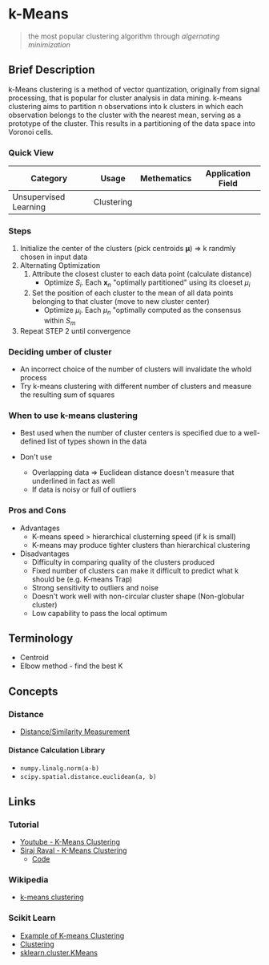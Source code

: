 # k-Means

> the most popular clustering algorithm through *algernating minimization*

## Brief Description

k-Means clustering is a method of vector quantization, originally from signal processing, that is popular for cluster analysis in data mining. k-means clustering aims to partition n observations into k clusters in which each observation belongs to the cluster with the nearest mean, serving as a prototype of the cluster. This results in a partitioning of the data space into Voronoi cells.

### Quick View

Category|Usage|Methematics|Application Field
--------|-----|-----------|-----------------
Unsupervised Learning|Clustering||

### Steps

1. Initialize the center of the clusters (pick centroids $\mathbf{\mu}$) => k randmly chosen in input data
2. Alternating Optimization
   1. Attribute the closest cluster to each data point (calculate distance)
      * Optimize $S_i$. Each $\mathbf{x}_n$ "optimally partitioned" using its cloeset $\mu_i$
   2. Set the position of each cluster to the mean of all data points belonging to that cluster (move to new cluster center)
      * Optimize $\mu_i$. Each $\mu_n$ "optimally computed as the consensus within $S_m$
3. Repeat STEP 2 until convergence

### Deciding umber of cluster

* An incorrect choice of the number of clusters will invalidate the whold process
* Try k-means clustering with different number of clusters and measure the resulting sum of squares

### When to use k-means clustering

* Best used when the number of cluster centers is specified due to a well-defined list of types shown in the data

* Don't use
    * Overlapping data => Euclidean distance doesn't measure that underlined in fact as well
    * If data is noisy or full of outliers

### Pros and Cons

* Advantages
    * K-means speed > hierarchical clusterning speed (if k is small)
    * K-means may produce tighter clusters than hierarchical clustering
* Disadvantages
    * Difficulty in comparing quality of the clusters produced
    * Fixed number of clusters can make it difficult to predict what k should be (e.g. K-means Trap)
    * Strong sensitivity to outliers and noise
    * Doesn't work well with non-circular cluster shape (Non-globular cluster)
    * Low capability to pass the local optimum

## Terminology

* Centroid
* Elbow method - find the best K

## Concepts

### Distance

* [Distance/Similarity Measurement](../../Notes/Math/Topic/DistanceSimilarityMeasurement.md)

#### Distance Calculation Library

* `numpy.linalg.norm(a-b)`
* `scipy.spatial.distance.euclidean(a, b)`

## Links

### Tutorial

* [Youtube - K-Means Clustering](https://youtu.be/3vHqmPF4VBA)
* [Siraj Raval - K-Means Clustering](https://youtu.be/9991JlKnFmk)
    * [Code](https://github.com/llSourcell/k_means_clustering)

### Wikipedia

* [k-means clustering](https://en.wikipedia.org/wiki/K-means_clustering)

### Scikit Learn

* [Example of K-means Clustering](http://scikit-learn.org/stable/auto_examples/cluster/plot_cluster_iris.html#sphx-glr-auto-examples-cluster-plot-cluster-iris-py)
* [Clustering](http://scikit-learn.org/stable/modules/clustering.html)
* [sklearn.cluster.KMeans](http://scikit-learn.org/stable/modules/generated/sklearn.cluster.KMeans.html#sklearn.cluster.KMeans)

